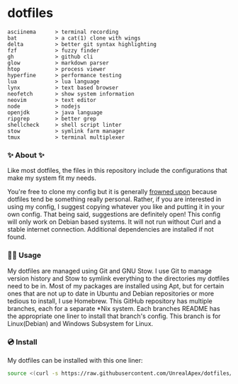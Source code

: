 # dotfiles

<!-- todo: insert image of rice here -->
```
asciinema      > terminal recording
bat            > a cat(1) clone with wings
delta          > better git syntax highlighting
fzf            > fuzzy finder 
gh             > github cli
glow           > markdown parser
htop           > process viewer
hyperfine      > performance testing
lua            > lua language
lynx           > text based browser
neofetch       > show system information
neovim         > text editor
node           > nodejs
openjdk        > java language
ripgrep        > better grep
shellcheck     > shell script linter
stow           > symlink farm manager
tmux           > terminal multiplexer
```

### ✨ About ✨
Like most dotfiles, the files in this repository include the configurations that make my system fit my needs.

You're free to clone my config but it is generally [frowned upon](https://www.anishathalye.com/2014/08/03/managing-your-dotfiles/#dotfiles-are-not-meant-to-be-forked) because dotfiles tend be something really personal. Rather, if you are interested in using my config, I suggest copying whatever you like and putting it in your own config.
That being said, suggestions are definitely open! This config will only work on Debian based systems. It will not run without Curl and a stable internet connection. Additional dependencies are installed if not found.


### 👨‍💻 Usage
My dotfiles are managed using Git and GNU Stow. I use Git to manage version history and Stow to symlink everything to the directories my dotfiles need to be in. Most of my packages are installed using Apt, but for certain ones that are not up to date in Ubuntu and Debian repositories or more tedious to install, I use Homebrew. This GitHub repository has multiple branches, each for a separate *Nix system. Each branches README has the appropriate one liner to install that branch's config. This branch is for Linux(Debian) and Windows Subsystem for Linux.

### 💿 Install
My dotfiles can be installed with this one liner:

```sh
source <(curl -s https://raw.githubusercontent.com/UnrealApex/dotfiles/master/install.sh)
```
